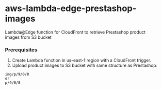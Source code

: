 # aws-lambda-edge-prestashop-images
Lambda@Edge function for CloudFront to retrieve Prestashop product images from S3 bucket

### Prerequisites
1. Create Lambda function in us-east-1 region with a CloudFront trigger.
2. Upload product images to S3 bucket with same structure as Prestashop:
```
img/p/9/0/8
or
p/9/0/8
```

